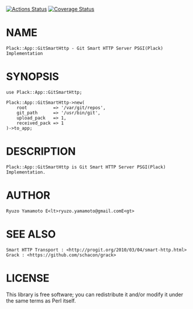 [![Actions Status](https://github.com/dragon3/Plack-App-GitSmartHttp/workflows/test/badge.svg)](https://github.com/dragon3/Plack-App-GitSmartHttp/actions) [![Coverage Status](https://img.shields.io/coveralls/dragon3/Plack-App-GitSmartHttp/master.svg?style=flat)](https://coveralls.io/r/dragon3/Plack-App-GitSmartHttp?branch=master)

# NAME

    Plack::App::GitSmartHttp - Git Smart HTTP Server PSGI(Plack) Implementation

# SYNOPSIS

    use Plack::App::GitSmartHttp;

    Plack::App::GitSmartHttp->new(
        root          => '/var/git/repos',
        git_path      => '/usr/bin/git',
        upload_pack   => 1,
        received_pack => 1
    )->to_app;

# DESCRIPTION

    Plack::App::GitSmartHttp is Git Smart HTTP Server PSGI(Plack) Implementation.

# AUTHOR

    Ryuzo Yamamoto E<lt>ryuzo.yamamoto@gmail.comE<gt>

# SEE ALSO

    Smart HTTP Transport : <http://progit.org/2010/03/04/smart-http.html>
    Grack : <https://github.com/schacon/grack>

# LICENSE

This library is free software; you can redistribute it and/or modify
it under the same terms as Perl itself.
